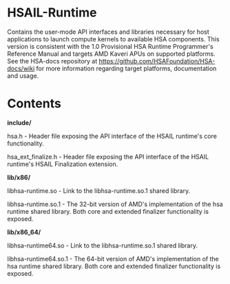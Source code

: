 HSAIL-Runtime
=============

Contains the user-mode API interfaces and libraries necessary for host applications to launch compute kernels to available HSA components. This version is consistent with the 1.0 Provisional HSA Runtime Programmer's Reference Manual and targets AMD Kaveri APUs on supported platforms. See the HSA-docs repository at https://github.com/HSAFoundation/HSA-docs/wiki for more information regarding target platforms, documentation and usage.

Contents
=============

<b>include/</b>

hsa.h - Header file exposing the API interface of the HSAIL runtime's core functionality.

hsa_ext_finalize.h - Header file exposing the API interface of the HSAIL runtime's HSAIL Finalization extension.

<b>lib/x86/</b>

libhsa-runtime.so - Link to the libhsa-runtime.so.1 shared library.

libhsa-runtime.so.1 - The 32-bit version of AMD's implementation of the hsa runtime shared library. Both core and extended finalizer functionality is exposed.

<b>lib/x86_64/</b>

libhsa-runtime64.so - Link to the libhsa-runtime.so.1 shared library.

libhsa-runtime64.so.1 - The 64-bit version of AMD's implementation of the hsa runtime shared library. Both core and extended finalizer functionality is exposed.
